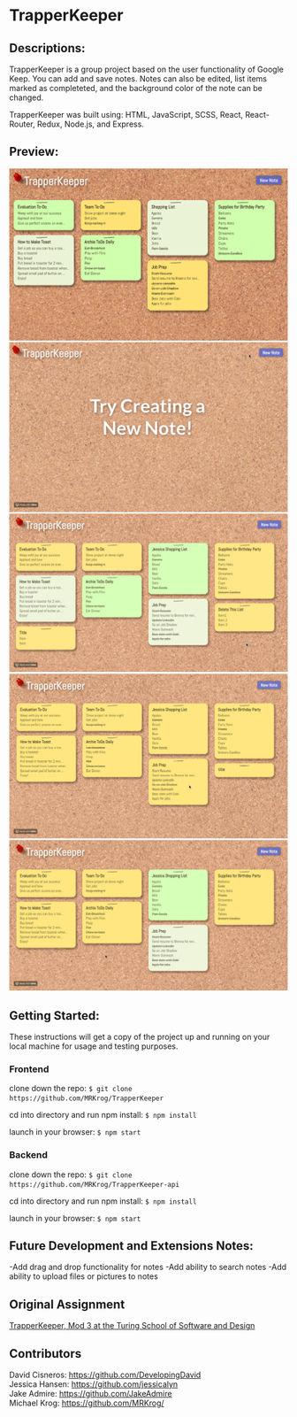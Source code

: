 # TrapperKeeper

## Descriptions:

TrapperKeeper is a group project based on the user functionality of Google Keep. You can add and save notes. Notes can also be edited, list items marked as completeted, and the background color of the note can be changed. 

TrapperKeeper was built using: HTML, JavaScript, SCSS, React, React-Router, Redux, Node.js, and Express.


## Preview:

<img src="src/media/TrapperKeeper.png" alt="TrapperKeeper screenshot">
<img src="src/media/createNote.gif" alt="creating new note">
<img src="src/media/deleteList.gif" alt="deleting a note">
<img src="src/media/toggleComplete.gif" alt="marking list item as completed">
<img src="src/media/toggleColor.gif" alt="changing color of note">


## Getting Started:

These instructions will get a copy of the project up and running on your local machine for usage and testing purposes.

### Frontend
clone down the repo: ```$ git clone https://github.com/MRKrog/TrapperKeeper```

cd into directory and run npm install: ```$ npm install```

launch in your browser: ```$ npm start ```

### Backend
clone down the repo: ```$ git clone https://github.com/MRKrog/TrapperKeeper-api```

cd into directory and run npm install: ``` $ npm install ```

launch in your browser: ``` $ npm start ```


## Future Development and Extensions Notes:

-Add drag and drop functionality for notes
-Add ability to search notes
-Add ability to upload files or pictures to notes


## Original Assignment
[TrapperKeeper, Mod 3 at the Turing School of Software and Design](http://frontend.turing.io/projects/trapper-keeper.html)


## Contributors
David Cisneros: https://github.com/DevelopingDavid \
Jessica Hansen: https://github.com/jessicalyn \
Jake Admire: https://github.com/JakeAdmire \
Michael Krog: https://github.com/MRKrog/
